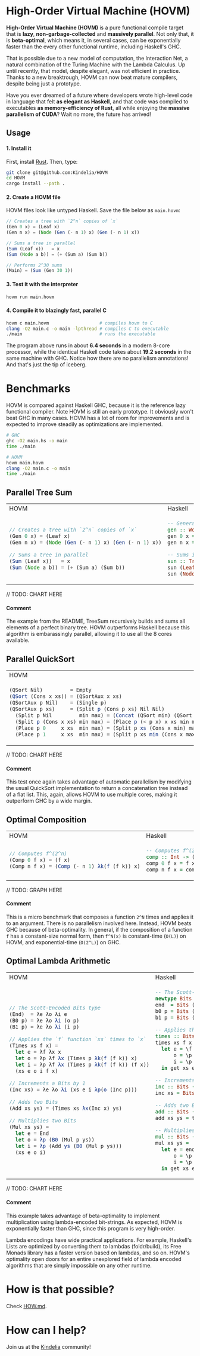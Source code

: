 High-Order Virtual Machine (HOVM)
=================================

**High-Order Virtual Machine (HOVM)** is a pure functional compile target that is
**lazy**, **non-garbage-collected** and **massively parallel**. Not only that,
it is **beta-optimal**, which means it, in several cases, can be exponentially
faster than the every other functional runtime, including Haskell's GHC.

That is possible due to a new model of computation, the Interaction Net, a
natural combination of the Turing Machine with the Lambda Calculus. Up until
recently, that model, despite elegant, was not efficient in practice. Thanks to
a new breaktrough, HOVM can now beat mature compilers, despite being just a
prototype.

Have you ever dreamed of a future where developers wrote high-level code in
language that felt **as elegant as Haskell**, and that code was compiled to
executables **as memory-efficiency of Rust**, all while enjoying the **massive
parallelism of CUDA**? Wait no more, the future has arrived!

Usage
-----

#### 1. Install it

First, install [Rust](https://www.rust-lang.org/). Then, type:

```bash
git clone git@github.com:Kindelia/HOVM
cd HOVM
cargo install --path .
```

#### 2. Create a HOVM file

HOVM files look like untyped Haskell. Save the file below as `main.hovm`:

```javascript
// Creates a tree with `2^n` copies of `x`
(Gen 0 x) = (Leaf x)
(Gen n x) = (Node (Gen (- n 1) x) (Gen (- n 1) x))

// Sums a tree in parallel
(Sum (Leaf x))   = x
(Sum (Node a b)) = (+ (Sum a) (Sum b))

// Performs 2^30 sums
(Main) = (Sum (Gen 30 1))
```

#### 3. Test it with the interpreter

```bash
hovm run main.hovm
```

#### 4. Compile it to blazingly fast, parallel C

```bash
hovm c main.hovm                   # compiles hovm to C
clang -O2 main.c -o main -lpthread # compiles C to executable
./main                             # runs the executable
```

The program above runs in about **6.4 seconds** in a modern 8-core processor,
while the identical Haskell code takes about **19.2 seconds** in the same
machine with GHC. Notice how there are no parallelism annotations! And that's
just the tip of iceberg. 


Benchmarks
==========

HOVM is compared against Haskell GHC, because it is the reference lazy
functional compiler. Note HOVM is still an early prototype. It obviously won't
beat GHC in many cases. HOVM has a lot of room for improvements and is expected
to improve steadily as optimizations are implemented.

```bash
# GHC
ghc -O2 main.hs -o main
time ./main

# HOVM
hovm main.hovm
clang -O2 main.c -o main
time ./main
```

Parallel Tree Sum
-----------------

<table>
<tr> <td>HOVM</td> <td>Haskell</td> </tr>
<tr>
<td>

```javascript
// Creates a tree with `2^n` copies of `x`
(Gen 0 x) = (Leaf x)
(Gen n x) = (Node (Gen (- n 1) x) (Gen (- n 1) x))

// Sums a tree in parallel
(Sum (Leaf x))   = x
(Sum (Node a b)) = (+ (Sum a) (Sum b))
```

</td>
<td>

```haskell
-- Generates a binary tree
gen :: Word32 -> Word32 -> Tree
gen 0 x = Leaf x
gen n x = Node (gen (n - 1) x) (gen (n - 1) x)

-- Sums its elements
sun :: Tree -> Word32
sun (Leaf x)   = 1
sun (Node a b) = sun a + sun b
```

</td>
</tr>
</table>

// TODO: CHART HERE

#### Comment

The example from the README, TreeSum recursively builds and sums all elements of
a perfect binary tree. HOVM outperforms Haskell because this algorithm is
embarassingly parallel, allowing it to use all the 8 cores available.

Parallel QuickSort
------------------

<table>
<tr> <td>HOVM</td> <td>Haskell</td> </tr>
<tr>
<td>

```javascript
(QSort Nil)         = Empty
(QSort (Cons x xs)) = (QSortAux x xs)
(QSortAux p Nil)    = (Single p)
(QSortAux p xs)     = (Split p (Cons p xs) Nil Nil)
  (Split p Nil         min max) = (Concat (QSort min) (QSort max))
  (Split p (Cons x xs) min max) = (Place p (< p x) x xs min max)
  (Place p 0     x xs  min max) = (Split p xs (Cons x min) max)
  (Place p 1     x xs  min max) = (Split p xs min (Cons x max))
```

</td>
<td>

```haskell
qsort :: List Word32 -> Tree Word32
qsort Nil          = Empty
qsort (Cons x Nil) = Single x
qsort xs           = split p ls Nil Nil where
  split p Nil         min max = Concat (qsort min) (qsort max)
  split p (Cons x xs) min max = place p (p < x) x xs min max
  place p False x xs  min max = split p xs (Cons x min) max
  place p True  x xs  min max = split p xs min (Cons x max)
```

</td>
</tr>
</table>

// TODO: CHART HERE

#### Comment


This test once again takes advantage of automatic parallelism by modifying the
usual QuickSort implementation to return a concatenation tree instead of a flat
list. This, again, allows HOVM to use multiple cores, making it outperform GHC
by a wide margin.

Optimal Composition
-------------------

<table>
<tr> <td>HOVM</td> <td>Haskell</td> </tr>
<tr>
<td>

```javascript
// Computes f^(2^n)
(Comp 0 f x) = (f x)
(Comp n f x) = (Comp (- n 1) λk(f (f k)) x)
```

</td>
<td>

```haskell
-- Computes f^(2^n)
comp :: Int -> (a -> a) -> a -> a
comp 0 f x = f x
comp n f x = comp (n - 1) (\x -> f (f x)) x
```

</td>
</tr>
</table>

// TODO: GRAPH HERE

#### Comment

This is a micro benchmark that composes a function `2^N` times and applies it to
an argument. There is no parallelism involved here. Instead, HOVM beats GHC
because of beta-optimality. In general, if the composition of a function `f` has
a constant-size normal form, then `f^N(x)` is constant-time (`O(L)`) on HOVM,
and exponential-time (`O(2^L)`) on GHC.

Optimal Lambda Arithmetic
-------------------------

<table>
<tr> <td>HOVM</td> <td>Haskell</td> </tr>
<tr>
<td>

```javascript
// The Scott-Encoded Bits type
(End)  = λe λo λi e
(B0 p) = λe λo λi (o p)
(B1 p) = λe λo λi (i p)

// Applies the `f` function `xs` times to `x`
(Times xs f x) =
  let e = λf λx x
  let o = λp λf λx (Times p λk(f (f k)) x)
  let i = λp λf λx (Times p λk(f (f k)) (f x))
  (xs e o i f x)

// Increments a Bits by 1
(Inc xs) = λe λo λi (xs e i λp(o (Inc p)))

// Adds two Bits
(Add xs ys) = (Times xs λx(Inc x) ys)

// Multiplies two Bits
(Mul xs ys) = 
  let e = End
  let o = λp (B0 (Mul p ys))
  let i = λp (Add ys (B0 (Mul p ys)))
  (xs e o i)
```

</td>
<td>

```haskell
-- The Scott-Encoded Bits type
newtype Bits = Bits { get :: forall a. a -> (Bits -> a) -> (Bits -> a) -> a }
end  = Bits (\e -> \o -> \i -> e)
b0 p = Bits (\e -> \o -> \i -> o p)
b1 p = Bits (\e -> \o -> \i -> i p)

-- Applies the `f` function `xs` times to `x`
times :: Bits -> (a -> a) -> a -> a
times xs f x =
  let e = \f -> \x -> x
      o = \p -> \f -> \x -> times p (\k -> f (f k)) x
      i = \p -> \f -> \x -> times p (\k -> f (f k)) (f x)
  in get xs e o i f x

-- Increments a Bits by 1
inc :: Bits -> Bits
inc xs = Bits (\e -> \o -> \i -> get xs e i (\p -> o (inc p)))

-- Adds two Bits
add :: Bits -> Bits -> Bits
add xs ys = times xs (\x -> inc x) ys

-- Multiplies two Bits
mul :: Bits -> Bits -> Bits
mul xs ys = 
  let e = end
      o = \p -> b0 (mul p ys)
      i = \p -> add ys (b1 (mul p ys))
  in get xs e o i
```

</td>
</tr>
</table>

// TODO: CHART HERE

#### Comment

This example takes advantage of beta-optimality to implement multiplication
using lambda-encoded bit-strings. As expected, HOVM is exponentially faster than
GHC, since this program is very high-order.

Lambda encodings have wide practical applications. For example, Haskell's Lists
are optimized by converting them to lambdas (foldr/build), its Free Monads
library has a faster version based on lambdas, and so on. HOVM's optimality open
doors for an entire unexplored field of lambda encoded algorithms that are
simply impossible on any other runtime.

How is that possible?
=====================

Check [HOW.md](https://github.com/Kindelia/HOVM/blob/master/HOW.md).

How can I help?
===============

Join us at the [Kindelia](https://discord.gg/QQ2jkxVj) community!
